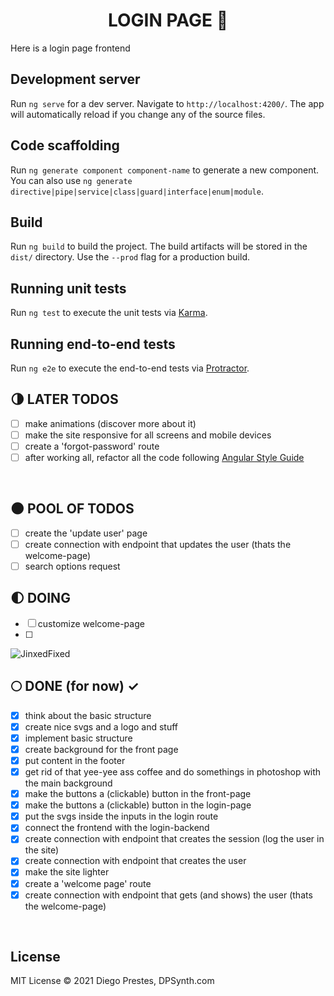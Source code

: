 <div align="center">

# LOGIN PAGE :milky_way:

</div>

Here is a login page frontend

## Development server

Run `ng serve` for a dev server. Navigate to `http://localhost:4200/`. The app will automatically reload if you change any of the source files.

## Code scaffolding

Run `ng generate component component-name` to generate a new component. You can also use `ng generate directive|pipe|service|class|guard|interface|enum|module`.

## Build

Run `ng build` to build the project. The build artifacts will be stored in the `dist/` directory. Use the `--prod` flag for a production build.

## Running unit tests

Run `ng test` to execute the unit tests via [Karma](https://karma-runner.github.io).

## Running end-to-end tests

Run `ng e2e` to execute the end-to-end tests via [Protractor](http://www.protractortest.org/).

## 🌗 LATER TODOS

* [ ] make animations (discover more about it)
* [ ] make the site responsive for all screens and mobile devices
* [ ] create a 'forgot-password' route
* [ ] after working all, refactor all the code following [Angular Style Guide](https://angular.io/guide/styleguide)

</br>

## :new_moon: POOL OF TODOS

  * [ ] create the 'update user' page
  * [ ] create connection with endpoint that updates the user (thats the welcome-page)
  * [ ] search options request

## :first_quarter_moon: DOING

* [ ] customize welcome-page
* [ ] 


<img alt="JinxedFixed" src="./git_assets/jinxfix.gif" />

</br>

## :full_moon: DONE (for now) ✓

* [x] think about the basic structure
* [x] create nice svgs and a logo and stuff
* [x] implement basic structure
* [x] create background for the front page
* [x] put content in the footer
* [x] get rid of that yee-yee ass coffee and do somethings in photoshop with the main background
* [x] make the buttons a (clickable) button in the front-page
* [x] make the buttons a (clickable) button in the login-page
* [x] put the svgs inside the inputs in the login route
* [x] connect the frontend with the login-backend
* [x] create connection with endpoint that creates the session (log the user in the site)
* [x] create connection with endpoint that creates the user
* [x] make the site lighter
* [x] create a 'welcome page' route
* [x] create connection with endpoint that gets (and shows) the user (thats the welcome-page)

</br>

## License  

MIT License © 2021 Diego Prestes, DPSynth.com
